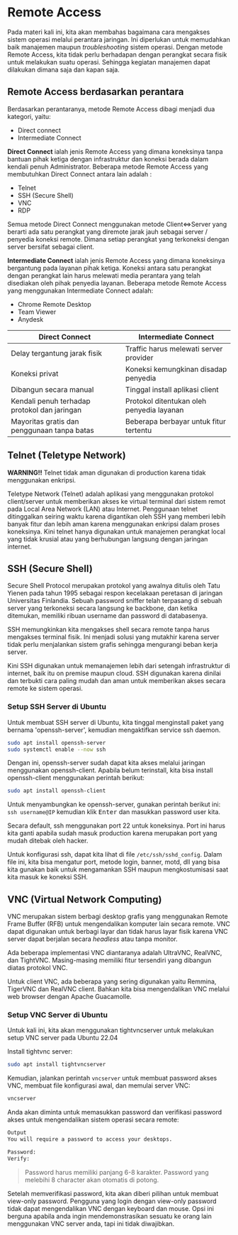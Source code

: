 # Remote Access

Pada materi kali ini, kita akan membahas bagaimana cara mengakses sistem operasi
melalui perantara jaringan. Ini diperlukan untuk memudahkan baik manajemen maupun
_troubleshooting_ sistem operasi. Dengan metode Remote Access, kita tidak perlu
berhadapan dengan perangkat secara fisik untuk melakukan suatu operasi. Sehingga
kegiatan manajemen dapat dilakukan dimana saja dan kapan saja.

## Remote Access berdasarkan perantara
Berdasarkan perantaranya, metode Remote Access dibagi menjadi dua kategori, yaitu:

* Direct connect
* Intermediate Connect

__Direct Connect__ ialah jenis Remote Access yang dimana koneksinya tanpa bantuan
pihak ketiga dengan infrastruktur dan koneksi berada dalam kendali penuh 
Administrator. Beberapa metode Remote Access yang membutuhkan Direct Connect
antara lain adalah :
* Telnet
* SSH (Secure Shell)
* VNC
* RDP

Semua metode Direct Connect menggunakan metode Client<=>Server yang berarti
ada satu perangkat yang diremote jarak jauh sebagai server / penyedia
koneksi remote. Dimana setiap perangkat yang terkoneksi dengan server bersifat
sebagai client.

__Intermediate Connect__ ialah jenis Remote Access yang dimana koneksinya
bergantung pada layanan pihak ketiga. Koneksi antara satu perangkat dengan
perangkat lain harus melewati media perantara yang telah disediakan oleh pihak
penyedia layanan. Beberapa metode Remote Access yang menggunakan Intermediate 
Connect adalah:
* Chrome Remote Desktop
* Team Viewer
* Anydesk

|Direct Connect|Intermediate Connect|
|--------------|--------------------|
|Delay tergantung jarak fisik|Traffic harus melewati server provider|
|Koneksi privat | Koneksi kemungkinan disadap penyedia|
|Dibangun secara manual| Tinggal install aplikasi client|
|Kendali penuh terhadap protokol dan jaringan | Protokol ditentukan oleh penyedia layanan|
|Mayoritas gratis dan penggunaan tanpa batas | Beberapa berbayar untuk fitur tertentu|

## Telnet (Teletype Network)
__WARNING!!__
Telnet tidak aman digunakan di production karena tidak menggunakan enkripsi.

Teletype Network (Telnet) adalah aplikasi yang menggunakan protokol client/server
untuk memberikan akses ke virtual terminal dari sistem remot pada Local Area Network (LAN)
atau Internet. Penggunaan telnet ditinggalkan seiring waktu karena digantikan oleh
SSH yang memberi lebih banyak fitur dan lebih aman karena menggunakan enkripsi 
dalam proses koneksinya. Kini telnet hanya digunakan untuk manajemen perangkat local
yang tidak krusial atau yang berhubungan langsung dengan jaringan internet.

## SSH (Secure Shell)
Secure Shell Protocol merupakan protokol yang awalnya ditulis oleh Tatu Yienen
pada tahun 1995 sebagai respon kecelakaan peretasan di jaringan Universitas Finlandia.
Sebuah password sniffer telah terpasang di sebuah server yang terkoneksi secara
langsung ke backbone, dan ketika ditemukan, memiliki ribuan username dan password
di databasenya.

SSH memungkinkan kita mengakses shell secara remote tanpa harus mengakses terminal
fisik. Ini menjadi solusi yang mutakhir karena server tidak perlu menjalankan 
sistem grafis sehingga mengurangi beban kerja server.

Kini SSH digunakan untuk memanajemen lebih dari setengah infrastruktur di internet,
baik itu on premise maupun cloud. SSH digunakan karena dinilai dan terbukti
cara paling mudah dan aman untuk memberikan akses secara remote ke sistem operasi.

### Setup SSH Server di Ubuntu
Untuk membuat SSH server di Ubuntu, kita tinggal menginstall paket yang bernama
'openssh-server', kemudian mengaktifkan service ssh daemon.
```bash
sudo apt install openssh-server
sudo systemctl enable --now ssh
```

Dengan ini, openssh-server sudah dapat kita akses melalui jaringan menggunakan
openssh-client. Apabila belum terinstall, kita bisa install openssh-client
menggunakan perintah berikut:
```bash
sudo apt install openssh-client
```

Untuk menyambungkan ke openssh-server, gunakan perintah berikut ini:
`ssh username@IP` kemudian klik <kbd>Enter</kbd> dan masukkan password user kita.

Secara default, ssh menggunakan port 22 untuk koneksinya. Port ini harus
kita ganti apabila sudah masuk production karena merupakan port yang mudah
ditebak oleh hacker. 

Untuk konfigurasi ssh, dapat kita lihat di file `/etc/ssh/sshd_config`.
Dalam file ini, kita bisa mengatur port, metode login, banner, motd, dll yang bisa
kita gunakan baik untuk mengamankan SSH maupun mengkostumisasi saat kita masuk ke 
koneksi SSH.

## VNC (Virtual Network Computing)
VNC merupakan sistem berbagi desktop grafis yang menggunakan Remote Frame Buffer
(RFB) untuk mengendalikan komputer lain secara remote. VNC dapat digunakan
untuk berbagi layar dan tidak harus layar fisik karena VNC server dapat
berjalan secara _headless_ atau tanpa monitor.

Ada beberapa implementasi VNC diantaranya adalah UltraVNC, RealVNC, dan TightVNC.
Masing-masing memiliki fitur tersendiri yang dibangun diatas protokol VNC.

Untuk client VNC, ada beberapa yang sering digunakan yaitu Remmina, TigerVNC dan
RealVNC client. Bahkan kita bisa mengendalikan VNC melalui web browser dengan
Apache Guacamolle.

### Setup VNC Server di Ubuntu
Untuk kali ini, kita akan menggunakan tightvncserver untuk melakukan setup
VNC server pada Ubuntu 22.04

Install tightvnc server:
```bash
sudo apt install tightvncserver
```

Kemudian, jalankan perintah `vncserver` untuk membuat password akses VNC, membuat
file konfigurasi awal, dan memulai server VNC:

```bash
vncserver
```

Anda akan diminta untuk memasukkan password dan verifikasi password akses untuk
mengendalikan sistem operasi secara remote:

```bash
Output
You will require a password to access your desktops.

Password:
Verify:
```
>Password harus memiliki panjang 6-8 karakter. Password yang melebihi 8 character
akan otomatis di potong.

Setelah memverifikasi password, kita akan diberi pilihan untuk membuat view-only
password. Pengguna yang login dengan view-only password tidak dapat mengendalikan
VNC dengan keyboard dan mouse. Opsi ini berguna apabila anda ingin mendemonstrasikan
sesuatu ke orang lain menggunakan VNC server anda, tapi ini tidak diwajibkan.





